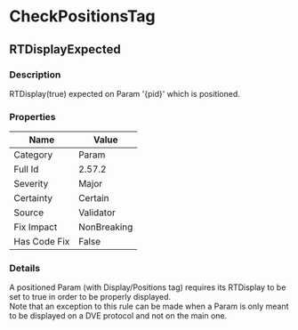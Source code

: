 ﻿---  
uid: Validator_2_57_2  
---

# CheckPositionsTag

## RTDisplayExpected

### Description

RTDisplay(true) expected on Param '{pid}' which is positioned.

### Properties

| Name         | Value       |
| ------------ | ----------- |
| Category     | Param       |
| Full Id      | 2.57.2      |
| Severity     | Major       |
| Certainty    | Certain     |
| Source       | Validator   |
| Fix Impact   | NonBreaking |
| Has Code Fix | False       |

### Details

A positioned Param (with Display\/Positions tag) requires its RTDisplay to be set to true in order to be properly displayed.  
Note that an exception to this rule can be made when a Param is only meant to be displayed on a DVE protocol and not on the main one.
